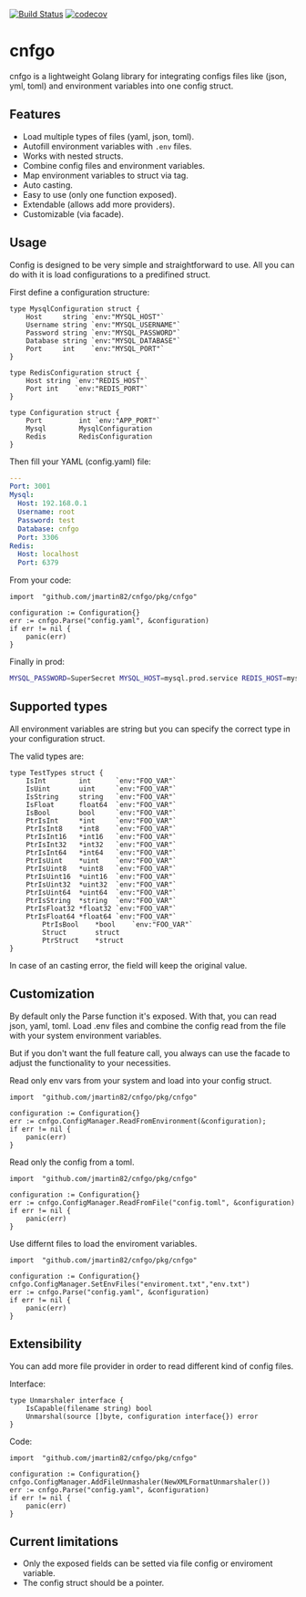 [![Build Status](https://travis-ci.org/jmartin82/cnfgo.svg?branch=master)](https://travis-ci.org/jmartin82/cnfgo)
[![codecov](https://codecov.io/gh/jmartin82/cnfgo/branch/master/graph/badge.svg)](https://codecov.io/gh/jmartin82/cnfgo)
# cnfgo

cnfgo is a lightweight Golang library for integrating configs files like (json, yml, toml) and environment variables into one config struct.

## Features
* Load multiple types of files (yaml, json, toml).
* Autofill environment variables with `.env` files.
* Works with nested structs.
* Combine config files and environment variables.
* Map environment variables to struct via tag.
* Auto casting.
* Easy to use (only one function exposed).
* Extendable (allows add more providers).
* Customizable (via facade). 

## Usage

Config is designed to be very simple and straightforward to use. All you can do with it is load configurations to a predifined struct.

First define a configuration structure:

```golang
type MysqlConfiguration struct {
    Host     string `env:"MYSQL_HOST"`
    Username string `env:"MYSQL_USERNAME"`
    Password string `env:"MYSQL_PASSWORD"`
    Database string `env:"MYSQL_DATABASE"`
    Port     int    `env:"MYSQL_PORT"`
}

type RedisConfiguration struct {
    Host string `env:"REDIS_HOST"`
    Port int    `env:"REDIS_PORT"`
}

type Configuration struct {
    Port         int `env:"APP_PORT"`
    Mysql        MysqlConfiguration
    Redis        RedisConfiguration
}
```

Then fill your YAML (config.yaml) file:

```yaml
---
Port: 3001
Mysql:
  Host: 192.168.0.1
  Username: root
  Password: test
  Database: cnfgo
  Port: 3306
Redis:
  Host: localhost
  Port: 6379
```

From your code:

```golang
import 	"github.com/jmartin82/cnfgo/pkg/cnfgo"

configuration := Configuration{}
err := cnfgo.Parse("config.yaml", &configuration)
if err != nil {
	panic(err)
}
```

Finally in prod:

```bash
MYSQL_PASSWORD=SuperSecret MYSQL_HOST=mysql.prod.service REDIS_HOST=mysql.prod.service your_app
```

## Supported types

All environment variables are string but you can specify the correct type in your configuration struct.

The valid types are:

```golang
type TestTypes struct {
	IsInt        int      `env:"FOO_VAR"`
	IsUint       uint     `env:"FOO_VAR"`
	IsString     string   `env:"FOO_VAR"`
	IsFloat      float64  `env:"FOO_VAR"`
	IsBool       bool     `env:"FOO_VAR"`
	PtrIsInt     *int     `env:"FOO_VAR"`
	PtrIsInt8    *int8    `env:"FOO_VAR"`
	PtrIsInt16   *int16   `env:"FOO_VAR"`
	PtrIsInt32   *int32   `env:"FOO_VAR"`
	PtrIsInt64   *int64   `env:"FOO_VAR"`
	PtrIsUint    *uint    `env:"FOO_VAR"`
	PtrIsUint8   *uint8   `env:"FOO_VAR"`
	PtrIsUint16  *uint16  `env:"FOO_VAR"`
	PtrIsUint32  *uint32  `env:"FOO_VAR"`
	PtrIsUint64  *uint64  `env:"FOO_VAR"`
	PtrIsString  *string  `env:"FOO_VAR"`
	PtrIsFloat32 *float32 `env:"FOO_VAR"`
	PtrIsFloat64 *float64 `env:"FOO_VAR"`
        PtrIsBool    *bool    `env:"FOO_VAR"`
        Struct       struct
        PtrStruct    *struct
}
```

In case of an casting error, the field will keep the original value.

## Customization

By default only the Parse function it's exposed. With that, you can read json, yaml, toml. Load .env files and combine the config read from the file with your system environment variables.

But if you don't want the full feature call, you always can use the facade to adjust the functionality to your necessities.

Read only env vars from your system and load into your config struct.

```golang
import 	"github.com/jmartin82/cnfgo/pkg/cnfgo"

configuration := Configuration{}
err := cnfgo.ConfigManager.ReadFromEnvironment(&configuration);
if err != nil {
	panic(err)
}
```

Read only the config from a toml.

```golang
import 	"github.com/jmartin82/cnfgo/pkg/cnfgo"

configuration := Configuration{}
err := cnfgo.ConfigManager.ReadFromFile("config.toml", &configuration)
if err != nil {
	panic(err)
}
```

Use differnt files to load the enviroment variables.

```golang
import 	"github.com/jmartin82/cnfgo/pkg/cnfgo"

configuration := Configuration{}
cnfgo.ConfigManager.SetEnvFiles("enviroment.txt","env.txt")
err := cnfgo.Parse("config.yaml", &configuration)
if err != nil {
	panic(err)
}
```

## Extensibility

You can add more file provider in order to read different kind of config files.

Interface:

```golang
type Unmarshaler interface {
	IsCapable(filename string) bool
	Unmarshal(source []byte, configuration interface{}) error
}
```
Code:

```golang
import 	"github.com/jmartin82/cnfgo/pkg/cnfgo"

configuration := Configuration{}
cnfgo.ConfigManager.AddFileUnmashaler(NewXMLFormatUnmarshaler())
err := cnfgo.Parse("config.yaml", &configuration)
if err != nil {
	panic(err)
}
```

## Current limitations

* Only the exposed fields can be setted via file config or enviroment variable.
* The config struct should be a pointer.

